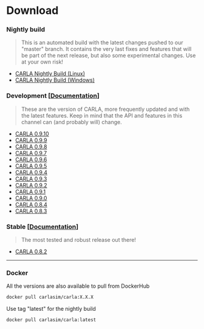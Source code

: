 # Download

### Nightly build

> This is an automated build with the latest changes pushed to our "master"
> branch. It contains the very last fixes and features that will be part of the
> next release, but also some experimental changes. Use at your own risk!

- [CARLA Nightly Build (Linux)](https://carla-releases.s3.eu-west-3.amazonaws.com/Linux/Dev/CARLA_Latest.tar.gz)  
- [CARLA Nightly Build (Windows)](https://carla-releases.s3.eu-west-3.amazonaws.com/Windows/Dev/CARLA_Latest.zip)  

### Development [[Documentation](https://carla.readthedocs.io/en/latest/)]

> These are the version of CARLA, more frequently updated and with the latest
> features. Keep in mind that the API and features in this channel can (and
> probably will) change.

- [CARLA 0.9.10](https://github.com/carla-simulator/carla/releases/tag/0.9.10)
- [CARLA 0.9.9](https://github.com/carla-simulator/carla/releases/tag/0.9.9)
- [CARLA 0.9.8](https://github.com/carla-simulator/carla/releases/tag/0.9.8)
- [CARLA 0.9.7](https://github.com/carla-simulator/carla/releases/tag/0.9.7)
- [CARLA 0.9.6](https://github.com/carla-simulator/carla/releases/tag/0.9.6)
- [CARLA 0.9.5](https://github.com/carla-simulator/carla/releases/tag/0.9.5)
- [CARLA 0.9.4](https://github.com/carla-simulator/carla/releases/tag/0.9.4)
- [CARLA 0.9.3](https://github.com/carla-simulator/carla/releases/tag/0.9.3)
- [CARLA 0.9.2](https://github.com/carla-simulator/carla/releases/tag/0.9.2)
- [CARLA 0.9.1](https://github.com/carla-simulator/carla/releases/tag/0.9.1)
- [CARLA 0.9.0](https://github.com/carla-simulator/carla/releases/tag/0.9.0)
- [CARLA 0.8.4](https://github.com/carla-simulator/carla/releases/tag/0.8.4)
- [CARLA 0.8.3](https://github.com/carla-simulator/carla/releases/tag/0.8.3)

### Stable [[Documentation](https://carla.readthedocs.io/en/stable/)]

> The most tested and robust release out there!

- [CARLA 0.8.2](https://github.com/carla-simulator/carla/releases/tag/0.8.2)

- - -

### Docker

All the versions are also available to pull from DockerHub

```sh
docker pull carlasim/carla:X.X.X
```

Use tag "latest" for the nightly build

```sh
docker pull carlasim/carla:latest
```
